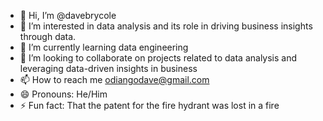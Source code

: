 - 👋 Hi, I’m @davebrycole
- 👀 I’m interested in data analysis and its role in driving business insights through data.
- 🌱 I’m currently learning data engineering
- 💞️ I’m looking to collaborate on projects related to data analysis and leveraging data-driven insights in business
- 📫 How to reach me odiangodave@gmail.com
- 😄 Pronouns: He/Him
- ⚡ Fun fact: That the patent for the fire hydrant was lost in a fire

<!---
davebrycole/davebrycole is a ✨ special ✨ repository because its `README.md` (this file) appears on your GitHub profile.
You can click the Preview link to take a look at your changes.
--->
